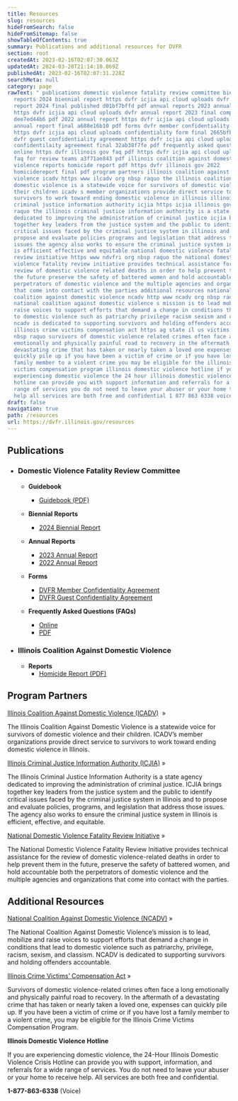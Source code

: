 ```yaml
---
title: Resources
slug: resources
hideFromSearch: false
hideFromSitemap: false
showTableOfContents: true
summary: Publications and additional resources for DVFR
section: root
createdAt: 2023-02-16T02:07:30.063Z
updatedAt: 2024-03-28T21:14:10.869Z
publishedAt: 2023-02-16T02:07:31.228Z
searchMeta: null
category: page
rawText: " publications domestic violence fatality review committee biennial
  reports 2024 biennial report https dvfr icjia api cloud uploads dvfr biennial
  report 2024 final published d01bf7bffd pdf annual reports 2023 annual report
  https dvfr icjia api cloud uploads dvfr annual report 2023 final compressed
  dee7ed44b6 pdf 2022 annual report https dvfr icjia api cloud uploads 2022 dvfr
  annual report final a688e16b10 pdf forms dvfr member confidentiality agreement
  https dvfr icjia api cloud uploads confidentiality form final 2665bfbc6b pdf
  dvfr guest confidentiality agreement https dvfr icjia api cloud uploads guest
  confidentilaity agreement final 32ab38f7fe pdf frequently asked questions faqs
  online https dvfr illinois gov faq pdf https dvfr icjia api cloud uploads dvfr
  faq for review teams a3f71ae843 pdf illinois coalition against domestic
  violence reports homicide report pdf https dvfr illinois gov 2022
  homicidereport final pdf program partners illinois coalition against domestic
  violence icadv https www ilcadv org nbsp raquo the illinois coalition against
  domestic violence is a statewide voice for survivors of domestic violence and
  their children icadv s member organizations provide direct service to
  survivors to work toward ending domestic violence in illinois illinois
  criminal justice information authority icjia https icjia illinois gov nbsp
  raquo the illinois criminal justice information authority is a state agency
  dedicated to improving the administration of criminal justice icjia brings
  together key leaders from the justice system and the public to identify
  critical issues faced by the criminal justice system in illinois and to
  propose and evaluate policies programs and legislation that address those
  issues the agency also works to ensure the criminal justice system in illinois
  is efficient effective and equitable national domestic violence fatality
  review initiative https www ndvfri org nbsp raquo the national domestic
  violence fatality review initiative provides technical assistance for the
  review of domestic violence related deaths in order to help prevent them in
  the future preserve the safety of battered women and hold accountable both the
  perpetrators of domestic violence and the multiple agencies and organizations
  that come into contact with the parties additional resources national
  coalition against domestic violence ncadv http www ncadv org nbsp raquo the
  national coalition against domestic violence s mission is to lead mobilize and
  raise voices to support efforts that demand a change in conditions that lead
  to domestic violence such as patriarchy privilege racism sexism and classism
  ncadv is dedicated to supporting survivors and holding offenders accountable
  illinois crime victims compensation act https ag state il us victims cvc html
  nbsp raquo survivors of domestic violence related crimes often face a long
  emotionally and physically painful road to recovery in the aftermath of a
  devastating crime that has taken or nearly taken a loved one expenses can
  quickly pile up if you have been a victim of crime or if you have lost a
  family member to a violent crime you may be eligible for the illinois crime
  victims compensation program illinois domestic violence hotline if you are
  experiencing domestic violence the 24 hour illinois domestic violence crisis
  hotline can provide you with support information and referrals for a wide
  range of services you do not need to leave your abuser or your home to receive
  help all services are both free and confidential 1 877 863 6338 voice "
draft: false
navigation: true
path: /resources
url: https://dvfr.illinois.gov/resources
---
```


## Publications

- ### Domestic Violence Fatality Review Committee

  - **Guidebook**

    - [Guidebook (PDF)](https://dvfr.icjia-api.cloud/uploads/DVFR_RRT_Guide_V1_FINAL_bdae575aa2.pdf)

  - **Biennial Reports**

    - [2024 Biennial Report](https://dvfr.icjia-api.cloud/uploads/DVFR_Biennial_Report_2024_FINAL_PUBLISHED_d01bf7bffd.pdf)

  - **Annual Reports**

    - [2023 Annual Report](https://dvfr.icjia-api.cloud/uploads/DVFR_Annual_Report_2023_FINAL_COMPRESSED_dee7ed44b6.pdf)
    - [2022 Annual Report](https://dvfr.icjia-api.cloud/uploads/2022_DVFR_Annual_Report_Final_a688e16b10.pdf)

  - **Forms**

    - [DVFR Member Confidentiality Agreement](https://dvfr.icjia-api.cloud/uploads/Confidentiality_Form_FINAL_2665bfbc6b.pdf)
    - [DVFR Guest Confidentiality Agreement](https://dvfr.icjia-api.cloud/uploads/Guest_Confidentilaity_Agreement_Final_32ab38f7fe.pdf)

  - **Frequently Asked Questions (FAQs)**
    - [Online](https://dvfr.illinois.gov/faq)
    - [PDF](https://dvfr.icjia-api.cloud/uploads/DVFR_FAQ_for_Review_Teams_a3f71ae843.pdf)

- ### Illinois Coalition Against Domestic Violence

  - **Reports**
    - [Homicide Report (PDF)](https://dvfr.illinois.gov/2022.HomicideReport.FINAL.pdf)

## Program Partners

[Illinois Coalition Against Domestic Violence (ICADV)](https://www.ilcadv.org) &nbsp;&raquo;

The Illinois Coalition Against Domestic Violence is a statewide voice for survivors of domestic violence and their children. ICADV’s member organizations provide direct service to survivors to work toward ending domestic violence in Illinois.

[Illinois Criminal Justice Information Authority (ICJIA)](https://icjia.illinois.gov)&nbsp;&raquo;

The Illinois Criminal Justice Information Authority is a state agency dedicated to improving the administration of criminal justice. ICJIA brings together key leaders from the justice system and the public to identify critical issues faced by the criminal justice system in Illinois and to propose and evaluate policies, programs, and legislation that address those issues. The agency also works to ensure the criminal justice system in Illinois is efficient, effective, and equitable.

[National Domestic Violence Fatality Review Initiative](https://www.ndvfri.org)&nbsp;&raquo;

The National Domestic Violence Fatality Review Initiative provides technical assistance for the review of domestic violence-related deaths in order to help prevent them in the future, preserve the safety of battered women, and hold accountable both the perpetrators of domestic violence and the multiple agencies and organizations that come into contact with the parties.

## Additional Resources

[National Coalition Against Domestic Violence (NCADV)](http://www.ncadv.org/)&nbsp;&raquo;

The National Coalition Against Domestic Violence’s mission is to lead, mobilize and raise voices to support efforts that demand a change in conditions that lead to domestic violence such as patriarchy, privilege, racism, sexism, and classism. NCADV is dedicated to supporting survivors and holding offenders accountable.

[Illinois Crime Victims’ Compensation Act](https://ag.state.il.us/victims/cvc.html)&nbsp;&raquo;

Survivors of domestic violence-related crimes often face a long emotionally and physically painful road to recovery. In the aftermath of a devastating crime that has taken or nearly taken a loved one, expenses can quickly pile up. If you have been a victim of crime or if you have lost a family member to a violent crime, you may be eligible for the Illinois Crime Victims Compensation Program.

**Illinois Domestic Violence Hotline**

If you are experiencing domestic violence, the 24-Hour Illinois Domestic Violence Crisis Hotline can provide you with support, information, and referrals for a wide range of services. You do not need to leave your abuser or your home to receive help. All services are both free and confidential.

**1-877-863-6338** (Voice)
